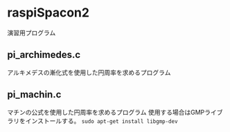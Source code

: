 # raspiSpacon2

演習用プログラム

## pi_archimedes.c
アルキメデスの漸化式を使用した円周率を求めるプログラム

## pi_machin.c
マチンの公式を使用した円周率を求めるプログラム
使用する場合はGMPライブラリをインストールする。
``` sudo apt-get install libgmp-dev ```
